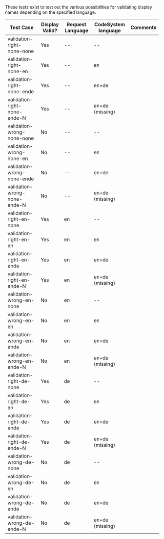 These tests exist to test out the various possibilities for validating display names depending on the specified language.


| Test Case | Display Valid?  | Request Language | CodeSystem language | Comments  |
| ----------- | ----------- |----------- |----------- |----------- |
| validation-right-none-none   | Yes | -- | --    | |
| validation-right-none-en     | Yes | -- | en    | |
| validation-right-none-ende   | Yes | -- | en+de | |
| validation-right-none-ende-N | Yes | -- | en+de (missing) | |
| validation-wrong-none-none   | No  | -- | -- | |
| validation-wrong-none-en     | No  | -- | en | |
| validation-wrong-none-ende   | No  | -- | en+de | |
| validation-wrong-none-ende-N | No  | -- | en+de (missing) | |
| validation-right-en-none     | Yes | en | -- | |
| validation-right-en-en       | Yes | en | en | |
| validation-right-en-ende     | Yes | en | en+de | |
| validation-right-en-ende-N   | Yes | en | en+de (missing) | |
| validation-wrong-en-none     | No  | en | -- | |
| validation-wrong-en-en       | No  | en | en | |
| validation-wrong-en-ende     | No  | en | en+de | |
| validation-wrong-en-ende-N   | No  | en | en+de (missing)| |
| validation-right-de-none     | Yes | de | -- | |
| validation-right-de-en       | Yes | de | en | |
| validation-right-de-ende     | Yes | de | en+de | |
| validation-right-de-ende-N   | Yes | de | en+de (missing) | |
| validation-wrong-de-none     | No  | de | -- | |
| validation-wrong-de-en       | No  | de | en | |
| validation-wrong-de-ende     | No  | de | en+de | |
| validation-wrong-de-ende-N   | No  | de | en+de (missing) | |
